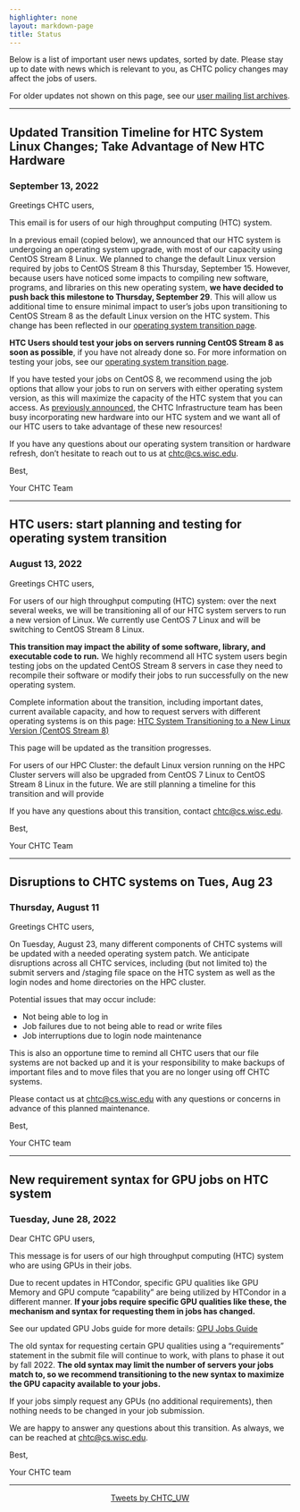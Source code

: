 ```yaml
---
highlighter: none
layout: markdown-page
title: Status
---
```


Below is a list of important user news updates, sorted by date. Please
stay up to date with news which is relevant to you, as CHTC policy
changes may affect the jobs of users.

For older updates not shown on this page, see our [user mailing list
archives](https://www-auth.cs.wisc.edu/lists/chtc-users/).


------------------------------------------------------------------------

## Updated Transition Timeline for HTC System Linux Changes; Take Advantage of New HTC Hardware
### September 13, 2022

Greetings CHTC users, 

This email is for users of our high throughput computing (HTC) system. 

In a previous email (copied below), we announced that our HTC system is undergoing an operating system upgrade, with most of our capacity using CentOS Stream 8 Linux. We planned to change the default Linux version required by jobs to CentOS Stream 8 this Thursday, September 15. However, because users have noticed some impacts to compiling new software, programs, and libraries on this new operating system, **we have decided to push back this milestone to Thursday, September 29**. This will allow us additional time to ensure minimal impact to user’s jobs upon transitioning to CentOS Stream 8 as the default Linux version on the HTC system. This change has been reflected in our [operating system transition page](/uw-research-computing/os-transition-htc). 

**HTC Users should test your jobs on servers running CentOS Stream 8 as soon as possible**, if you have not already done so. For more information on testing your jobs, see our [operating system transition page](/uw-research-computing/os-transition-htc). 

If you have tested your jobs on CentOS 8, we recommend using the job options that allow your jobs to run on servers with either operating system version, as this will maximize the capacity of the HTC system that you can access. As [previously announced](https://chtc.cs.wisc.edu/Technology-Refresh.html), the CHTC Infrastructure team has been busy incorporating new hardware into our HTC system and we want all of our HTC users to take advantage of these new resources!

If you have any questions about our operating system transition or hardware refresh, don’t hesitate to reach out to us at chtc@cs.wisc.edu.

Best, 

Your CHTC Team

------------------------------------------------------------------------

## HTC users: start planning and testing for operating system transition
### August 13, 2022

Greetings CHTC users, 

For users of our high throughput computing (HTC) system: over the next several weeks, we will be transitioning all of our HTC system servers to run a new version of Linux. We currently use CentOS 7 Linux and will be switching to CentOS Stream 8 Linux. 

**This transition may impact the ability of some software, library, and executable code to run.** We highly recommend all HTC system users begin testing jobs on the updated CentOS Stream 8 servers in case they need to recompile their software or modify their jobs to run successfully on the new operating system. 

Complete information about the transition, including important dates, current available capacity, and how to request servers with different operating systems is on this page: [HTC System Transitioning to a New Linux Version (CentOS Stream 8)](https://chtc.cs.wisc.edu/uw-research-computing/os-transition-htc)

This page will be updated as the transition progresses. 

For users of our HPC Cluster: the default Linux version running on the HPC Cluster servers will also be upgraded from CentOS 7 Linux to CentOS Stream 8 Linux in the future. We are still planning a timeline for this transition and will provide 

If you have any questions about this transition, contact chtc@cs.wisc.edu.

Best, 

Your CHTC Team

------------------------------------------------------------------------

## Disruptions to CHTC systems on Tues, Aug 23
### Thursday, August 11

Greetings CHTC users, 
 
On Tuesday, August 23, many different components of CHTC systems will be updated with a needed 
operating system patch. We anticipate disruptions across all CHTC services, including (but not 
limited to) the submit servers and /staging file space on the HTC system as well as the login nodes 
and home directories on the HPC cluster. 
 
Potential issues that may occur include: 

* Not being able to log in
* Job failures due to not being able to read or write files
* Job interruptions due to login node maintenance
 
This is also an opportune time to remind all CHTC users that our file systems are not backed up and 
it is your responsibility to make backups of important files and to move files that you are no longer 
using off CHTC systems. 
 
Please contact us at chtc@cs.wisc.edu with any questions or concerns in advance of this planned 
maintenance.
 
Best,
 
Your CHTC team

------------------------------------------------------------------------

## New requirement syntax for GPU jobs on HTC system
### Tuesday, June 28, 2022

Dear CHTC GPU users, 
 
This message is for users of our high throughput computing (HTC) system who are using GPUs in their jobs. 
 
Due to recent updates in HTCondor, specific GPU qualities like GPU Memory and GPU compute “capability” are being utilized by HTCondor in a different manner. **If your jobs require specific GPU qualities like these, the mechanism and syntax for requesting them in jobs has changed.**
 
See our updated GPU Jobs guide for more details: [GPU Jobs Guide](https://chtc.cs.wisc.edu/uw-research-computing/gpu-jobs)
 
The old syntax for requesting certain GPU qualities using a “requirements” statement in the submit file will continue to work, with plans to phase it out by fall 2022. **The old syntax may limit the number of servers your jobs match to, so we recommend transitioning to the new syntax to maximize the GPU capacity available to your jobs.**
 
If your jobs simply request any GPUs (no additional requirements), then nothing needs to be changed in your job submission. 
 
We are happy to answer any questions about this transition. As always, we can be reached at chtc@cs.wisc.edu.
 
Best, 

Your CHTC team

------------------------------------------------------------------------

<center><a class="twitter-timeline" data-width="800" data-height="500" data-theme="light" data-link-color="#2B7BB9" href="https://twitter.com/CHTC_UW?ref_src=twsrc%5Etfw">Tweets by CHTC_UW</a> <script async src="https://platform.twitter.com/widgets.js" charset="utf-8"></script></center>
